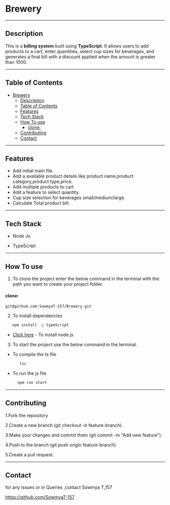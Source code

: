 # Brewery

---

## Description 
This is a **billing system** built using **TypeScript**. It allows users to add products to a cart, enter quantities, select cup sizes for beverages, and generates a final bill with a discount applied when the amount is greater than 1000.

---
##  Table of Contents

- [Brewery](#brewery)
  - [Description](#description)
  - [Table of Contents](#table-of-contents)
  - [Features](#features)
  - [Tech Stack](#tech-stack)
  - [How To use](#how-to-use)
      - [clone:](#clone)
  - [Contributing](#contributing)
  - [Contact](#contact)

---

##  Features

- Add initial main file.
- Add a available product details like product name,product category,product type,price.
- Add multiple products to cart 
- Add a feature to select quantity.
- Cup size selection for beverages small/medium/large.
- Calculate Total product bill.
<!-- - Calculates total cost and applies 10% discount based on the billing amount.
- Final bill summary with payment status -->


---

##  Tech Stack

- Node Js

- TypeScript
 

---
## How To use

1. To clone the project enter the below command in the terminal with the path you want to create your project folder.

#### clone:
    git@github.com:SowmyaT-157/Brewery.git
2. To install dependencies 
 ```bash
    npm install -g typeScript
```

- [Click here](https://nodejs.org/en) - To install node.js

3. To start the project use the below command in the terminal.
  * To compile the ts file
    ```bash
       tsc
       ```
  * To run the js file
    ```bash
      npm run start
      ```

---
## Contributing
1.Fork the repository

2.Create a new branch (git checkout -b feature-branch).

3.Make your changes and commit them (git commit -m "Add new feature").

4.Push to the branch (git push origin feature-branch).

5.Create a pull request.

---
## Contact

for any issues or in Queries ,contact Sowmya T_157

   https://github.com/SowmyaT-157
      




